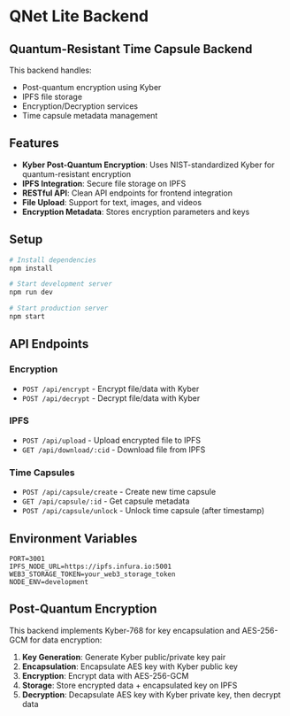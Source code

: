 # QNet Lite Backend

## Quantum-Resistant Time Capsule Backend

This backend handles:
- Post-quantum encryption using Kyber
- IPFS file storage
- Encryption/Decryption services
- Time capsule metadata management

## Features

- **Kyber Post-Quantum Encryption**: Uses NIST-standardized Kyber for quantum-resistant encryption
- **IPFS Integration**: Secure file storage on IPFS
- **RESTful API**: Clean API endpoints for frontend integration
- **File Upload**: Support for text, images, and videos
- **Encryption Metadata**: Stores encryption parameters and keys

## Setup

```bash
# Install dependencies
npm install

# Start development server
npm run dev

# Start production server
npm start
```

## API Endpoints

### Encryption
- `POST /api/encrypt` - Encrypt file/data with Kyber
- `POST /api/decrypt` - Decrypt file/data with Kyber

### IPFS
- `POST /api/upload` - Upload encrypted file to IPFS
- `GET /api/download/:cid` - Download file from IPFS

### Time Capsules
- `POST /api/capsule/create` - Create new time capsule
- `GET /api/capsule/:id` - Get capsule metadata
- `POST /api/capsule/unlock` - Unlock time capsule (after timestamp)

## Environment Variables

```env
PORT=3001
IPFS_NODE_URL=https://ipfs.infura.io:5001
WEB3_STORAGE_TOKEN=your_web3_storage_token
NODE_ENV=development
```

## Post-Quantum Encryption

This backend implements Kyber-768 for key encapsulation and AES-256-GCM for data encryption:

1. **Key Generation**: Generate Kyber public/private key pair
2. **Encapsulation**: Encapsulate AES key with Kyber public key
3. **Encryption**: Encrypt data with AES-256-GCM
4. **Storage**: Store encrypted data + encapsulated key on IPFS
5. **Decryption**: Decapsulate AES key with Kyber private key, then decrypt data